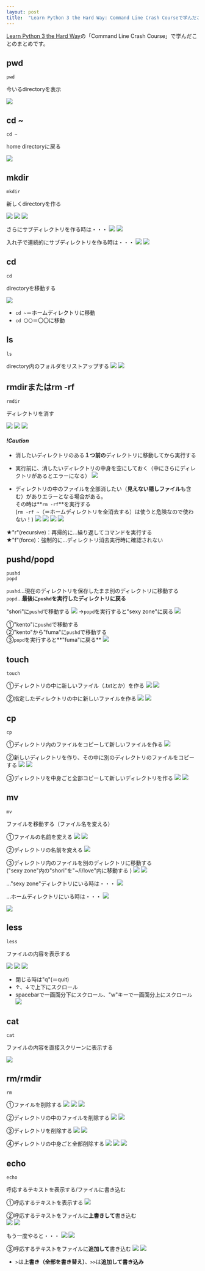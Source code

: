 ```yaml
---
layout: post
title:  "Learn Python 3 the Hard Way: Command Line Crash Courseで学んだこと"
---
```


[Learn Python 3 the Hard Way](https://learnpythonthehardway.org/)の「Command Line Crash Course」で学んだことのまとめです。

## pwd

```
pwd
```
今いるdirectoryを表示

![](https://cl.ly/2W3R1O1s1U2t/Screen%20Recording%202017-09-27%20at%2003.33%20PM.gif)

## cd ~
```
cd ~
```
home directoryに戻る

![](https://cl.ly/2f2K0F0n3o0E/Image%202017-09-29%20at%2011.23.44%20AM.png)

## mkdir
```
mkdir
```
新しくdirectoryを作る

![](https://cl.ly/151b3i0v3u18/Image%202017-09-29%20at%2012.09.57%20PM.png)
![](https://cl.ly/2e1C3e430G3Y/Image%202017-09-29%20at%2012.13.12%20PM.png)
![](https://cl.ly/2H0P2I3i0p2E/Image%202017-09-29%20at%2012.10.32%20PM.png)

さらにサブディレクトリを作る時は・・・
![](https://cl.ly/1j2M1U1Q3I0m/Image%202017-09-29%20at%2012.20.00%20PM.png)
![](https://cl.ly/3E473S3L3Y3k/Image%202017-09-29%20at%2012.26.02%20PM.png)

入れ子で連続的にサブディレクトリを作る時は・・・
![](https://cl.ly/1b3l0I3C2Z2S/Image%202017-09-29%20at%207.13.49%20PM.png)
![](https://cl.ly/0y022c0n100J/Image%202017-09-29%20at%207.18.34%20PM.png)


## cd
```
cd
```
directoryを移動する

![](https://cl.ly/410Z0Q001Z3k/Image%202017-09-29%20at%205.27.59%20PM.png)

* `cd ~`＝ホームディレクトリに移動
* `cd 〇〇`＝〇〇に移動

## ls
```
ls
```
directory内のフォルダをリストアップする
![](https://cl.ly/010i17071a2v/Image%202017-09-29%20at%206.23.20%20PM.png)
![](https://cl.ly/0D3g3m2L022G/Image%202017-09-29%20at%206.31.51%20PM.png)

## rmdirまたはrm -rf
```
rmdir
```
ディレクトリを消す

![](https://cl.ly/381W0D0V2m1N/[a9c8c07fde1b3d390bb6883c123791ae]_Image%202017-09-29%20at%2011.27.42%20AM.png)
![](https://cl.ly/0f2E0K401M3h/Image%202017-09-29%20at%2011.32.50%20AM.png)
![](https://cl.ly/313r0d1Q1C1G/Image%202017-09-29%20at%2011.38.16%20AM.png)


#### *!Caution*
* 消したいディレクトリのある**１つ前の**ディレクトリに移動してから実行する

* 実行前に、消したいディレクトリの中身を空にしておく（中にさらにディレクトリがあるとエラーになる）
![](https://cl.ly/042l3T1i3y0n/Image%202017-09-29%20at%2011.30.20%20AM.png)

* ディレクトリの中のファイルを全部消したい（**見えない隠しファイル**も含む）がありエラーとなる場合がある。<br>その時は**`rm -rf`**を実行する<br>
(`rm -rf ~`（＝ホームディレクトリを全消去する）は使うと危険なので使わない！)
![](https://cl.ly/1k2r2s2O0E0a/Image%202017-09-29%20at%2011.56.21%20AM.png)
![](https://cl.ly/1V35262K1h0c/Image%202017-09-29%20at%2011.53.28%20AM.png)
![](https://cl.ly/0q2i1V2w3D0K/Image%202017-09-29%20at%2012.03.51%20PM.png)
![](https://cl.ly/3D3V0g3z2P0L/Image%202017-09-29%20at%2012.04.31%20PM.png)

★"r"(recursive)：再帰的に...繰り返してコマンドを実行する<br>
★"f"(force)：強制的に...ディレクトリ消去実行時に確認されない

## pushd/popd
```
pushd
popd
```
`pushd`...現在のディレクトリを保存したまま別のディレクトリに移動する<br>
`popd`...**最後に`pushd`を実行したディレクトリに戻る**


"shori"に`pushd`で移動する
![](https://cl.ly/2n2u3d3z4038/Image%202017-09-29%20at%206.50.52%20PM.png)
→`popd`を実行すると"sexy zone"に戻る
![](https://cl.ly/1c400H2H3o3Y/Image%202017-09-29%20at%206.52.24%20PM.png)

①"kento"に`pushd`で移動する<br>
②"kento"から"fuma"に`pushd`で移動する<br>
③`popd`を実行すると**"fuma"に戻る**
![](https://cl.ly/2c29322J1S1r/Image%202017-09-29%20at%206.58.59%20PM.png)

## touch
```
touch
```
①ディレクトリの中に新しいファイル（.txtとか）を作る
![](https://cl.ly/1T1Z0X2z2V3I/Image%202017-09-29%20at%207.41.40%20PM.png)
![](https://cl.ly/442X3S1G400Y/Image%202017-09-29%20at%207.30.45%20PM.png)

②指定したディレクトリの中に新しいファイルを作る
![](https://cl.ly/2E1G0p0M1S0m/[c3c732fa0b8897a1c38f9a7769e1da8c]_Image%202017-10-01%20at%204.05.58%20PM.png)
![](https://cl.ly/0J4646423d0Q/Image%202017-10-01%20at%206.09.43%20PM.png)

## cp
```
cp
```
①ディレクトリ内のファイルをコピーして新しいファイルを作る
![](https://cl.ly/161G1u2b2m1m/Image%202017-09-29%20at%207.43.27%20PM.png)

②新しいディレクトリを作り、その中に別のディレクトリのファイルをコピーする
![](https://cl.ly/2Q1g2B1z102L/Image%202017-09-29%20at%207.49.59%20PM.png)
![](https://cl.ly/2o1p3t0X140Q/Image%202017-09-29%20at%208.03.26%20PM.png)

③ディレクトリを中身ごと全部コピーして新しいディレクトリを作る
![](https://cl.ly/2u0r283H330v/Image%202017-09-29%20at%207.58.58%20PM.png)
![](https://cl.ly/3u0r1L0R0L1s/Image%202017-09-29%20at%208.05.11%20PM.png)

## mv
```
mv
```
ファイルを移動する（ファイル名を変える）

①ファイルの名前を変える
![](https://cl.ly/0H2n0W2h063w/Image%202017-10-01%20at%203.02.19%20PM.png)
![](https://cl.ly/2L0a163w3U3w/[038519a671f0e9d1804e639e62a10105]_Image%202017-10-01%20at%2012.52.03%20PM.png)

②ディレクトリの名前を変える
![](https://cl.ly/1e0M3q0N2o05/Image%202017-10-01%20at%203.10.53%20PM.png)

③ディレクトリ内のファイルを別のディレクトリに移動する<br>
("sexy zone"内の"shori"を"~/i/love"内に移動する )
![](https://cl.ly/0V310G1G461y/[5aee8730b0e69e42315e9c5e7a8599c6]_Image%202017-10-01%20at%202.49.18%20PM.png)
![](https://cl.ly/0b3r1v0F0z0J/Image%202017-10-01%20at%202.49.34%20PM.png)

..."sexy zone"ディレクトリにいる時は・・・
![](https://cl.ly/2n043P0F3g3t/Image%202017-10-01%20at%203.25.08%20PM.png)

...ホームディレクトリにいる時は・・・
![](https://cl.ly/393p1J2V2x3y/Image%202017-10-01%20at%203.27.48%20PM.png)

![](https://cl.ly/270R2V1s131j/[5e0013747bbbe822d6250973fa20d9b5]_Image%202017-10-01%20at%202.52.51%20PM.png)


## less
```
less
```
ファイルの内容を表示する

![](https://cl.ly/2F2r0Z0S2d1z/[1db9166307961fee48fb07583e88856a]_Image%202017-10-01%20at%202.41.48%20PM.png)
![](https://cl.ly/3z2m34382h1B/Image%202017-10-01%20at%203.33.36%20PM.png)
![](https://cl.ly/2N390i300S46/[dea29bf90938553619d80374d6e1c80d]_Image%202017-10-01%20at%202.44.33%20PM.png)

* 閉じる時は"q"(＝quit)
* ↑、↓で上下にスクロール
* spacebarで一画面分下にスクロール、"w"キーで一画面分上にスクロール
![](https://cl.ly/0Y2R1e0W403G/Screen%20Recording%202017-10-01%20at%2004.23%20PM.gif)

## cat
```
cat
```
ファイルの内容を直接スクリーンに表示する

![](https://cl.ly/1y281V3m1m3c/Image%202017-10-01%20at%204.37.03%20PM.png)

## rm/rmdir
```
rm
```

①ファイルを削除する
![](https://cl.ly/3r3b0E1o1o2C/Image%202017-10-01%20at%204.41.07%20PM.png)
![](https://cl.ly/2a3V2P3s0A2c/Image%202017-10-01%20at%204.59.58%20PM.png)
![](https://cl.ly/0b3L3p1O2630/Image%202017-10-01%20at%204.41.54%20PM.png)

②ディレクトリの中のファイルを削除する
![](https://cl.ly/390v3H0w1b1z/Image%202017-10-01%20at%205.03.49%20PM.png)
![](https://cl.ly/2s0E1u1z2N3Y/Image%202017-10-01%20at%204.48.42%20PM.png)

③ディレクトリを削除する
![](https://cl.ly/352q1y3j143h/Image%202017-10-01%20at%205.13.39%20PM.png)
![](https://cl.ly/0D34271m2B2R/Image%202017-10-01%20at%204.49.43%20PM.png)


④ディレクトリの中身ごと全部削除する
![](https://cl.ly/2V1K1k2z3O3V/Image%202017-10-01%20at%204.50.41%20PM.png)
![](https://cl.ly/3c0j123H1K2G/Image%202017-10-01%20at%205.12.47%20PM.png)
![](https://cl.ly/0G1s3G1u1d26/Image%202017-10-01%20at%204.54.01%20PM.png)

## echo
```
echo
```
呼応するテキストを表示する/ファイルに書き込む

①呼応するテキストを表示する
![](https://cl.ly/0z2J2N0e1J3I/Image%202017-10-01%20at%205.46.43%20PM.png)

②呼応するテキストをファイルに**上書きして**書き込む<br>
![](https://cl.ly/0z2J2N0e1J3I/Image%202017-10-01%20at%205.46.43%20PM.png)
![](https://cl.ly/0Z1U1w0V1u0s/Image%202017-10-01%20at%205.41.15%20PM.png)

もう一度やると・・・
![](https://cl.ly/0x2Z1b2t0M2O/Image%202017-10-01%20at%205.49.14%20PM.png)
![](https://cl.ly/10312o2L2Q07/Image%202017-10-01%20at%206.01.40%20PM.png)

③呼応するテキストをファイルに**追加して**書き込む
![](https://cl.ly/1i2A3g3K070R/Image%202017-10-01%20at%205.55.08%20PM.png)
![](https://cl.ly/2B1j2i0q0M2q/Image%202017-10-01%20at%205.51.50%20PM.png)

* `>`は**上書き（全部を書き替え）**、`>>`は**追加して書き込み**













